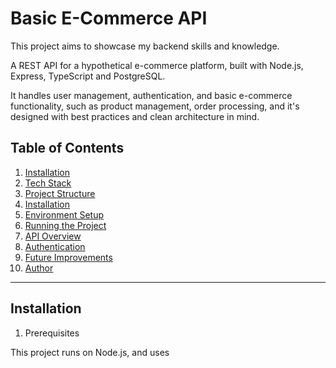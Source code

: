 # Basic E-Commerce API

This project aims to showcase my backend skills and knowledge.

A REST API for a hypothetical e-commerce platform, built with Node.js, Express, TypeScript and PostgreSQL.

It handles user management, authentication, and basic e-commerce functionality, such as product management, order processing, and it's designed with best practices and clean architecture in mind.

## Table of Contents

1. [Installation](#-project-overview)
2. [Tech Stack](#-tech-stack)
3. [Project Structure](#-project-structure)
4. [Installation](#-installation)
5. [Environment Setup](#-environment-setup)
6. [Running the Project](#-run-the-project)
7. [API Overview](#-api-overview)
8. [Authentication](#-authentication)
9. [Future Improvements](#-future-improvements)
10. [Author](#-author)

---

## Installation

1. Prerequisites

This project runs on Node.js, and uses

